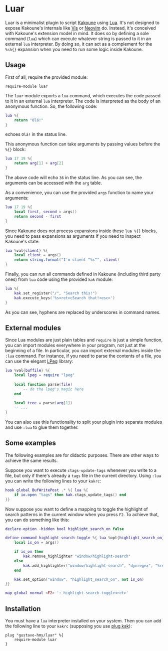 # Luar

Luar is a minimalist plugin to script [Kakoune](http://kakoune.org/) using [Lua](https://www.lua.org/). It's not designed to expose Kakoune's internals like [Vis](https://github.com/martanne/vis) or [Neovim](https://neovim.io/) do. Instead, it's conceived with Kakoune's extension model in mind. It does so by defining a sole command (`lua`) which can execute whatever string is passed to it in an external `lua` interpreter. By doing so, it can act as a complement for the `%sh{}` expansion when you need to run some logic inside Kakoune.

## Usage

First of all, require the provided module:

```kak
require-module luar
```

The `luar` module exports a `lua` command, which executes the code passed to it in an external `lua` interpreter. The code is interpreted as the body of an anonymous function. So, the following code:

```lua
lua %{
    return "Olá!"
}
```
echoes `Olá!` in the status line.

This anonymous function can take arguments by passing values before the `%{}` block:

```lua
lua 17 19 %{
    return arg[1] + arg[2]
}
```

The above code will echo `36` in the status line. As you can see, the arguments can be accessed with the `arg` table.

As a convenience, you can use the provided `args` function to name your arguments:

```lua
lua 17 19 %{
    local first, second = args()
    return second - first
}
```

Since Kakoune does not process expansions inside these `lua %{}` blocks, you need to pass expansions as arguments if you need to inspect Kakoune's state:

```lua
lua %val{client} %{
    local client = args()
    return string.format("I'm client “%s”", client)
}
```

Finally, you can run all commands defined in Kakoune (including third party ones) from `lua` code using the provided `kak` module:

```lua
lua %{
    kak.set_register("/", "Search this!")
    kak.execute_keys('%s<ret>cSearch that!<esc>')
}
```
As you can see, hyphens are replaced by underscores in command names.

## External modules

Since Lua modules are just plain tables and `require` is just a simple function, you can import modules everywhere in your program, not just at the beginning of a file. In particular, you can import external modules inside the `:lua` command. For instance, if you need to parse the contents of a file, you can use the elegant [LPeg](http://www.inf.puc-rio.br/~roberto/lpeg/) library:

```lua
lua %val{buffile} %{
    local lpeg = require "lpeg"
    
    local function parse(file)
        -- do the lpeg's magic here
    end
    
    local tree = parse(arg[1])
    -- ...
}
```

You can also use this functionality to split your plugin into separate modules and use `:lua` to glue them together.

## Some examples
The following examples are for didactic purposes. There are other ways to achieve the same results.

Suppose you want to execute `ctags-update-tags` whenever you write to a file, but only if there's already a `tags` file in the current directory. Using `:lua` you can write the following lines to your `kakrc`:

```lua
hook global BufWritePost .* %{ lua %{
    if io.open "tags" then kak.ctags_update_tags() end
}}
```

Now suppose you want to define a mapping to toggle the highlight of search patterns in the current window when you press `F2`. To achieve that, you can do something like this:

```lua
declare-option -hidden bool highlight_search_on false

define-command highlight-search-toggle %{ lua %opt{highlight_search_on} %{
    local is_on = args()

    if is_on then
        kak.remove_highlighter "window/highlight-search"
    else
        kak.add_highlighter("window/highlight-search", "dynregex", "%reg{/}", "0:default,+ub")
    end

    kak.set_option("window", "highlight_search_on", not is_on)
}}

map global normal <F2> ': highlight-search-toggle<ret>'
```

## Installation

You must have a `lua` interpreter installed on your system. Then you can add the following line to your `kakrc` (supposing you use [plug.kak](https://github.com/robertmeta/plug.kak)):

```kak
plug "gustavo-hms/luar" %{
    require-module luar
}
```
